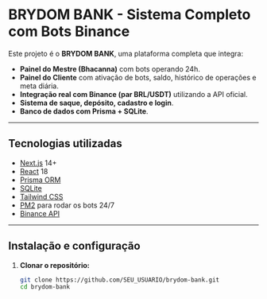 # BRYDOM BANK - Sistema Completo com Bots Binance

Este projeto é o **BRYDOM BANK**, uma plataforma completa que integra:
- **Painel do Mestre (Bhacanna)** com bots operando 24h.
- **Painel do Cliente** com ativação de bots, saldo, histórico de operações e meta diária.
- **Integração real com Binance (par BRL/USDT)** utilizando a API oficial.
- **Sistema de saque, depósito, cadastro e login**.
- **Banco de dados com Prisma + SQLite**.

---

## **Tecnologias utilizadas**
- [Next.js](https://nextjs.org/) 14+
- [React](https://react.dev/) 18
- [Prisma ORM](https://www.prisma.io/)
- [SQLite](https://www.sqlite.org/)
- [Tailwind CSS](https://tailwindcss.com/)
- [PM2](https://pm2.keymetrics.io/) para rodar os bots 24/7
- [Binance API](https://binance-docs.github.io/apidocs/spot/en/)

---

## **Instalação e configuração**
1. **Clonar o repositório:**
   ```bash
   git clone https://github.com/SEU_USUARIO/brydom-bank.git
   cd brydom-bank